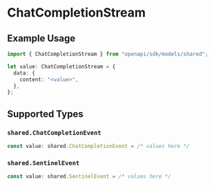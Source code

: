 # ChatCompletionStream

## Example Usage

```typescript
import { ChatCompletionStream } from "openapi/sdk/models/shared";

let value: ChatCompletionStream = {
  data: {
    content: "<value>",
  },
};
```

## Supported Types

### `shared.ChatCompletionEvent`

```typescript
const value: shared.ChatCompletionEvent = /* values here */
```

### `shared.SentinelEvent`

```typescript
const value: shared.SentinelEvent = /* values here */
```

